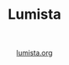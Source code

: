 <div align="center">
  <h1>Lumista</h1>
  <br />
  <br />
  <a href="https://lumista.org/">lumista.org</a>
</div>
